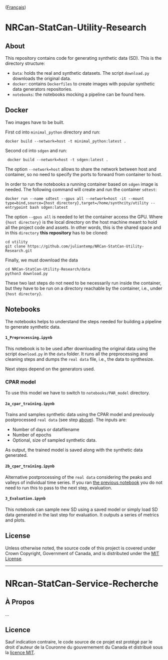 ([Français](#NRcan-StatCan-Service-Recherche))
# NRCan-StatCan-Utility-Research


## About
This repository contains code for generating synthetic data (SD). This is the directory structure:
- `Data`: holds the real and synthetic datasets. The script `download.py` downloads the original data.
- `docker`: contains `Dockerfiles` to create images with popular synthetic data generators repositories.
- `notebooks`: the notebooks mocking a pipeline can be found here.

## Docker
Two images have to be built.

First cd into `minimal_python` directory and run:

    docker build --network=host -t minimal_python:latest .

Second cd into `sdgen` and run:

     docker build --network=host -t sdgen:latest .

The option `--network=host` allows to share the network between host and container, so no need to specify the ports to forward from container to host.

In order to run the notebooks a running container based on `sdgen` image is needed. The following command will create and run the container `sdtest`:

    docker run --name sdtest --gpus all --network=host -it --mount type=bind,source={host directory},target=/home/synthcity/utility --entrypoint bash sdgen:latest

The option `--gpus all` is needed to let the container access the GPU.
Where `{host directory}` is the local directory on the host machine meant to hold all the project code and assets. In other words, this is the shared space and in this `directory` **this repository** has to be cloned:

    cd utility
    git clone https://github.com/juliantemp/NRCan-StatCan-Utility-Research.git

Finally, we must download the data

    cd NRCan-StatCan-Utility-Research/data
    python3 download.py

These two last steps do not need to be necessarily run inside the container, but they have to be run on a directory reachable by the container, i.e., under `{host directory}`.

## Notebooks
The notebooks helps to understand the steps needed for building a pipeline to generate synthetic data.

#### `1_Preprocessing.ipynb`
This notebook is to be used after downloading the original data using the script `download.py` in the `data` folder.
It runs all the preprocessing and cleaning steps and dumps the `real data` file, i.e., the data to synthesize.

Next steps depend on the generators used.

### CPAR model
To use this model we have to switch to `notebooks/PAR_model` directory.

#### `2a_cpar_training.ipynb`

Trains and samples synthetic data using the CPAR model and previously postprocessed `real data` (see step [above](#1_Preprocessing.ipynb)). The inputs are:

- Number of days or datafilename
- Number of epochs
- Optional, size of sampled synthetic data.

As output, the trained model is saved along with the synthetic data generated.

#### `2b_cpar_training.ipynb`

Alternative postprocessing of the `real data` considering the peaks and valleys of individual time series. If you ran [the previous notebook](#2a_cpar_training.ipynb) you do not need to run this to pass to the next step, evaluation.

#### `3_Evaluation.ipynb`

This notebook can sample new SD using a saved model or simply load SD data generated in the last step for evaluation. It outputs a series of metrics and plots.

## License

Unless otherwise noted, the source code of this project is covered under Crown Copyright, Government of Canada, and is distributed under the [MIT License](LICENSE).

---
# NRcan-StatCan-Service-Recherche

## À Propos
...

## Licence

Sauf indication contraire, le code source de ce projet est protégé par le droit d'auteur de la Couronne du gouvernement du Canada et distribué sous la [licence MIT](LICENSE).

